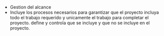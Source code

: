 - Gestion del alcance
 - Incluye los procesos necesarios para garantizar que el proyecto incluya todo el trabajo requerido y unicamente el trabajo para completar el proyecto. define y controla que se incluye y que no se incluye en el proyecto.
